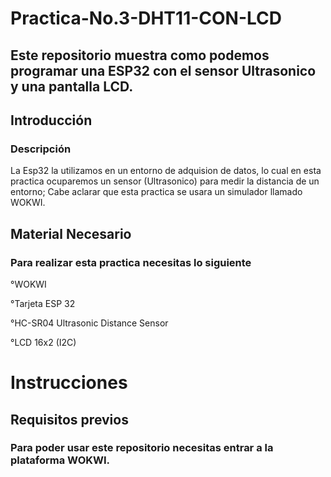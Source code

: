 # Practica-No.3-DHT11-CON-LCD

## Este repositorio muestra como podemos programar una ESP32 con el sensor Ultrasonico y una pantalla LCD.

## Introducción
### Descripción
La Esp32 la utilizamos en un entorno de adquision de datos, lo cual en esta practica ocuparemos un sensor (Ultrasonico) para medir la distancia de un entorno; Cabe aclarar que esta practica se usara un simulador llamado WOKWI.

## Material Necesario
### Para realizar esta practica necesitas lo siguiente

°WOKWI

°Tarjeta ESP 32

°HC-SR04 Ultrasonic Distance Sensor

°LCD 16x2 (I2C)

# Instrucciones
## Requisitos previos
### Para poder usar este repositorio necesitas entrar a la plataforma WOKWI.
